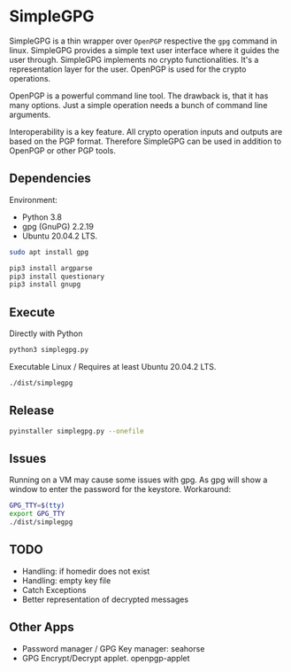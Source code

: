 # SimpleGPG

SimpleGPG is a thin wrapper over `OpenPGP` respective the `gpg` command in linux. 
SimpleGPG provides a simple text user interface where it guides the user through.
SimpleGPG implements no crypto functionalities. It's a representation layer 
for the user. OpenPGP is used for the crypto operations. 

OpenPGP is a powerful command line tool. The drawback is, that it has many options. 
Just a simple operation needs a bunch of command line arguments.

Interoperability is a key feature. All crypto operation inputs and outputs are based
on the PGP format. Therefore SimpleGPG can be used in addition to OpenPGP or other PGP
tools.

## Dependencies

Environment:
 - Python 3.8
 - gpg (GnuPG) 2.2.19
 - Ubuntu 20.04.2 LTS.

```bash
sudo apt install gpg

pip3 install argparse
pip3 install questionary
pip3 install gnupg
```

## Execute

Directly with Python

```bash
python3 simplegpg.py
```

Executable Linux / Requires at least Ubuntu 20.04.2 LTS.

```bash
./dist/simplegpg
```

## Release 

```bash
pyinstaller simplegpg.py --onefile
```

## Issues

Running on a VM may cause some issues with gpg. As gpg will show a window to enter 
the password for the keystore. Workaround:

```bash
GPG_TTY=$(tty)
export GPG_TTY
./dist/simplegpg
```

## TODO
- Handling: if homedir does not exist
- Handling: empty key file 
- Catch Exceptions
- Better representation of decrypted messages

## Other Apps

- Password manager / GPG Key manager: seahorse
- GPG Encrypt/Decrypt applet. openpgp-applet

